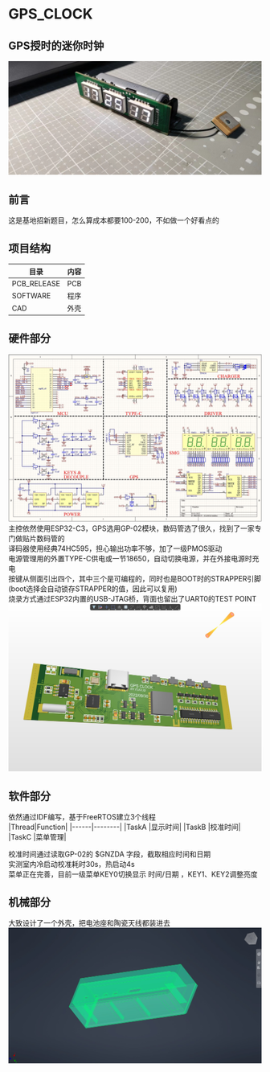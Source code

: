 # GPS_CLOCK

## GPS授时的迷你时钟
![](/IMG/1.jpg)
## 前言
这是基地招新题目，怎么算成本都要100-200，不如做一个好看点的 <br>


## 项目结构
|目录|内容|
|---|----|
|PCB_RELEASE|PCB|
|SOFTWARE|程序|
|CAD|外壳|

## 硬件部分
![](/IMG/2.jpg)
主控依然使用ESP32-C3，GPS选用GP-02模块，数码管选了很久，找到了一家专门做贴片数码管的 <br>
译码器使用经典74HC595，担心输出功率不够，加了一级PMOS驱动 <br>
电源管理用的外置TYPE-C供电或一节18650，自动切换电源，并在外接电源时充电 <br>
按键从侧面引出四个，其中三个是可编程的，同时也是BOOT时的STRAPPER引脚(boot选择会自动锁存STRAPPER的值，因此可以复用) <br>
烧录方式通过ESP32内置的USB-JTAG桥，背面也留出了UART0的TEST POINT
![](/IMG/3.jpg)

## 软件部分
依然通过IDF编写，基于FreeRTOS建立3个线程 <br>
|Thread|Function|
|------|--------|
|TaskA |显示时间|
|TaskB |校准时间|
|TaskC |菜单管理|

校准时间通过读取GP-02的 $GNZDA 字段，截取相应时间和日期 <br> 
实测室内冷启动校准耗时30s，热启动4s <br>
菜单正在完善，目前一级菜单KEY0切换显示 时间/日期 ，KEY1、KEY2调整亮度 <br>

## 机械部分
大致设计了一个外壳，把电池座和陶瓷天线都装进去 <br>
![](/IMG/4.jpg)
